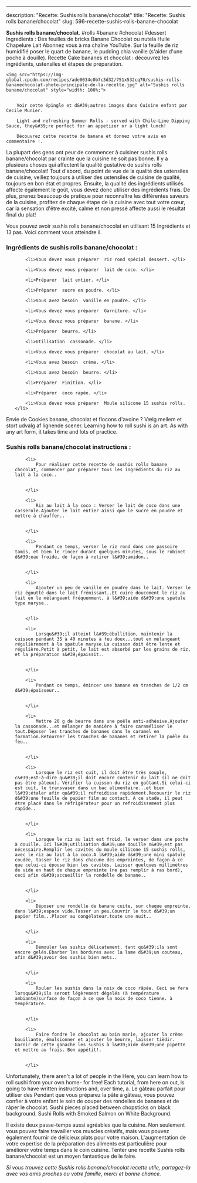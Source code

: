 ---
description: "Recette: Sushis rolls banane/chocolat"
title: "Recette: Sushis rolls banane/chocolat"
slug: 596-recette-sushis-rolls-banane-chocolat

<p>
	<strong>Sushis rolls banane/chocolat</strong>. 
	#rolls #banane #chocolat #dessert Ingredients : Des feuilles de bricks Banane Chocolat ou nutela Huile Chapelure Lait Abonnez vous à ma chaîne YouTube. Sur la feuille de riz humidifié poser le quart de banane, le pudding chia vanille (s&#39;aider d&#39;une poche à douille). Recette Cake bananes et chocolat : découvrez les ingrédients, ustensiles et étapes de préparation.
</p>
<p>
	
	<img src="https://img-global.cpcdn.com/recipes/ade0034c0b7c3d32/751x532cq70/sushis-rolls-bananechocolat-photo-principale-de-la-recette.jpg" alt="Sushis rolls banane/chocolat" style="width: 100%;">
	
	
		Voir cette épingle et d&#39;autres images dans Cuisine enfant par Cecile Munier.
	
		Light and refreshing Summer Rolls - served with Chile-Lime Dipping Sauce, they&#39;re perfect for an appetizer or a light lunch!
	
		Découvrez cette recette de banane et donnez votre avis en commentaire !.
	
</p>

La plupart des gens ont peur de commencer à cuisiner sushis rolls banane/chocolat par crainte que la cuisine ne soit pas bonne. Il y a plusieurs choses qui affectent la qualité gustative de sushis rolls banane/chocolat! Tout d'abord, du point de vue de la qualité des ustensiles de cuisine, veillez toujours à utiliser des ustensiles de cuisine de qualité, toujours en bon état et propres. Ensuite, la qualité des ingrédients utilisés affecte également le goût, vous devez donc utiliser des ingrédients frais. De plus, prenez beaucoup de pratique pour reconnaître les différentes saveurs de la cuisine, profitez de chaque étape de la cuisine avec tout votre cœur, car la sensation d'être excité, calme et non pressé affecte aussi le résultat final du plat!

<!--inarticleads1-->

Vous pouvez avoir sushis rolls banane/chocolat en utilisant 15 Ingrédients et 13 pas. Voici comment vous atteindre il.

<h3>Ingrédients de sushis rolls banane/chocolat :</h3>

<ol>
	
		<li>Vous devez vous préparer  riz rond spécial dessert. </li>
	
		<li>Vous devez vous préparer  lait de coco. </li>
	
		<li>Préparer  lait entier. </li>
	
		<li>Préparer  sucre en poudre. </li>
	
		<li>Vous avez besoin  vanille en poudre. </li>
	
		<li>Vous devez vous préparer  Garniture. </li>
	
		<li>Vous devez vous préparer  banane. </li>
	
		<li>Préparer  beurre. </li>
	
		<li>Utilisation  cassonade. </li>
	
		<li>Vous devez vous préparer  chocolat au lait. </li>
	
		<li>Vous avez besoin  crème. </li>
	
		<li>Vous avez besoin  beurre. </li>
	
		<li>Préparer  Finition. </li>
	
		<li>Préparer  coco rapée. </li>
	
		<li>Vous devez vous préparer  Moule silicone 15 sushis rolls. </li>
	
</ol>

Envie de Cookies banane, chocolat et flocons d&#39;avoine ? Vælg mellem et stort udvalg af lignende scener. Learning how to roll sushi is an art. As with any art form, it takes time and lots of practice. 

<!--inarticleads2-->

<h3>Sushis rolls banane/chocolat instructions :</h3>

<ol>
	
		<li>
			Pour réaliser cette recette de sushis rolls banane chocolat, commencer par préparer tous les ingrédients du riz au lait à la coco..
			
			
		</li>
	
		<li>
			Riz au lait à la coco : Verser le lait de coco dans une casserole.Ajouter le lait entier ainsi que le sucre en poudre et mettre à chauffer..
			
			
		</li>
	
		<li>
			Pendant ce temps, verser le riz rond dans une passoire tamis, et bien le rincer durant quelques minutes, sous le robinet d&#39;eau froide, de façon à retirer l&#39;amidon..
			
			
		</li>
	
		<li>
			Ajouter un peu de vanille en poudre dans le lait. Verser le riz égoutté dans le lait frémissant..Et cuire doucement le riz au lait en le mélangeant fréquemment, à l&#39;aide d&#39;une spatule type maryse..
			
			
		</li>
	
		<li>
			Lorsqu&#39;il atteint l&#39;ébullition, maintenir la cuisson pendant 35 à 40 minutes à feu doux...tout en mélangeant régulièrement à la spatule maryse.La cuisson doit être lente et régulière.Petit à petit, le lait est absorbé par les grains de riz, et la préparation s&#39;épaissit..
			
			
		</li>
	
		<li>
			Pendant ce temps, émincer une banane en tranches de 1/2 cm d&#39;épaisseur..
			
			
		</li>
	
		<li>
			Mettre 20 g de beurre dans une poêle anti-adhésive.Ajouter la cassonade...et mélanger de manière à faire caraméliser le tout.Déposer les tranches de bananes dans le caramel en formation.Retourner les tranches de bananes et retirer la poêle du feu..
			
			
		</li>
	
		<li>
			Lorsque le riz est cuit, il doit être très souple, c&#39;est-à-dire qu&#39;il doit encore contenir du lait (il ne doit pas être pâteux). Vérifier la cuisson du riz en goûtant.Si celui-ci est cuit, le transvaser dans un bac alimentaire...et bien l&#39;étaler afin qu&#39;il refroidisse rapidement.Recouvrir le riz d&#39;une feuille de papier film au contact. À ce stade, il peut être placé dans le réfrigérateur pour un refroidissement plus rapide..
			
			
		</li>
	
		<li>
			Lorsque le riz au lait est froid, le verser dans une poche à douille. Ici l&#39;utilisation d&#39;une douille n&#39;est pas nécessaire.Remplir les cavités du moule silicone 15 sushis rolls, avec le riz au lait à la coco.A l&#39;aide d&#39;une mini spatule coudée, tasser le riz dans chacune des empreintes, de façon à ce que celui-ci épouse bien les cavités. Laisser quelques millimètres de vide en haut de chaque empreinte (ne pas remplir à ras bord), ceci afin d&#39;accueillir la rondelle de banane..
			
			
		</li>
	
		<li>
			Déposer une rondelle de banane cuite, sur chaque empreinte, dans l&#39;espace vide.Tasser un peu.Couvrir le tout d&#39;un papier film...Placer au congélateur.toute une nuit..
			
			
		</li>
	
		<li>
			Démouler les sushis délicatement, tant qu&#39;ils sont encore gelés.Ebarber les bordures avec la lame d&#39;un couteau, afin d&#39;avoir des sushis bien nets..
			
			
		</li>
	
		<li>
			Rouler les sushis dans la noix de coco râpée. Ceci se fera lorsqu&#39;ils seront légèrement dégelés (à température ambiante)surface de façon à ce que la noix de coco tienne. à température.
			
			
		</li>
	
		<li>
			Faire fondre le chocolat au bain marie, ajouter la crème bouillante, émulsionner et ajouter le beurre, laisser tièdir. Garnir de cette ganache les sushis à l&#39;aide d&#39;une pipette et mettre au frais. Bon appétit!.
			
			
		</li>
	
</ol>

Unfortunately, there aren&#39;t a lot of people in the Here, you can learn how to roll sushi from your own home- for free! Each tutorial, from here on out, is going to have written instructions and, over time, a. Le gâteau parfait pour utiliser des Pendant que vous préparez la pâte à gâteau, vous pouvez confier à votre enfant le soin de couper des rondelles de bananes et de râper le chocolat. Sushi pieces placed between chopsticks on black background. Sushi Rolls with Smoked Salmon on White Background. 

<!--inarticleads1-->

<p>
Il existe deux passe-temps aussi agréables que la cuisine. Non seulement vous pouvez faire travailler vos muscles créatifs, mais vous pouvez également fournir de délicieux plats pour votre maison. L'augmentation de votre expertise de la préparation des aliments est particulière pour améliorer votre temps dans le coin cuisine. Tenter une recette Sushis rolls banane/chocolat est un moyen fantastique de le faire.
</p>

<p>
<i>Si vous trouvez cette Sushis rolls banane/chocolat recette utile, partagez-la avec vos amis proches ou votre famille, merci et bonne chance.</i>
</p>
